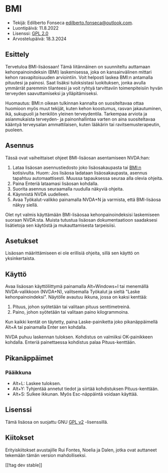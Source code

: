 # BMI #

* Tekijä: Edilberto Fonseca <edilberto.fonseca@outlook.com>.
* Luontipäivä: 11.8.2022
* Lisenssi: [GPL 2.0][1]
* Arvostelupäivä: 18.3.2024

## Esittely

Tervetuloa BMI-lisäosaan! Tämä liitännäinen on suunniteltu auttamaan
kehonpainoindeksin (BMI) laskemisessa, joka on kansainvälinen mittari kehon
rasvapitoisuuden arviointiin. Voit helposti laskea BMI:n antamalla pituutesi
ja painosi. Saat lisäksi tuloksistasi luokituksen, jonka avulla ymmärrät
paremmin tilanteesi ja voit ryhtyä tarvittaviin toimenpiteisiin hyvän
terveyden saavuttamiseksi ja ylläpitämiseksi.

Huomautus: BMI:n oikean tulkinnan kannalta on suositeltavaa ottaa huomioon
myös muut tekijät, kuten kehon koostumus, rasvan jakautuminen, ikä,
sukupuoli ja henkilön yleinen terveydentila. Tarkempaa arviota ja
asianmukaista terveyden- ja painonhallintaa varten on aina suositeltavaa
kääntyä terveysalan ammattilaisen, kuten lääkärin tai ravitsemusterapeutin,
puoleen.

## Asennus

Tässä ovat vaiheittaiset ohjeet BMI-lisäosan asentamiseen NVDA:han:

1. Lataa lisäosan asennustiedosto joko lisäosakaupasta tai [BMI:n][2]
   kotisivulta. Huom: Jos lisäosa ladataan lisäosakaupasta, asennus tapahtuu
   automaattisesti. Muussa tapauksessa seuraa alla olevia ohjeita.
2. Paina Enteriä lataamasi lisäosan kohdalla.
3. Suorita asennus seuraamalla ruudulla näkyviä ohjeita.
4. Käynnistä NVDA uudelleen.
5. Avaa Työkalut-valikko painamalla NVDA+N ja varmista, että BMI-lisäosa
   näkyy siellä.

Olet nyt valmis käyttämään BMI-lisäosaa kehonpainoindeksisi laskemiseen
suoraan NVDA:sta. Muista tutustua lisäosan dokumentaatioon saadaksesi
lisätietoja sen käytöstä ja mukauttamisesta tarpeisiisi.

## Asetukset

Lisäosan määrittämiseen ei ole erillisiä ohjeita, sillä sen käyttö on
yksinkertaista.

## Käyttö

Avaa lisäosan käyttöliittymä painamalla Alt+Windows+I tai menemällä
NVDA-valikkoon (NVDA+N), valitsemalla Työkalut ja sieltä "Laske
kehonpainoindeksi". Näytölle avautuu ikkuna, jossa on kaksi kenttää:

1. Pituus, johon syötetään tai valitaan pituus senttimetreinä.
2. Paino, johon syötetään tai valitaan paino kilogrammoina.

Kun kaikki kentät on täytetty, paina Laske-painiketta joko pikanäppäimellä
Alt+A tai painamalla Enter sen kohdalla.

NVDA puhuu laskennan tuloksen. Kohdistus on valmiiksi OK-painikkeen
kohdalla. Enteriä painettaessa kohdistus palaa Pituus-kenttään.

## Pikanäppäimet

### Pääikkuna

* Alt+L: Laskee tuloksen.
* Alt+Y: Tyhjentää annetut tiedot ja siirtää kohdistuksen Pituus-kenttään.
* Alt+S: Sulkee ikkunan. Myös Esc-näppäintä voidaan käyttää.

## Lisenssi

Tämä lisäosa on suojattu GNU [GPL v2][1] -lisenssillä.

## Kiitokset

Erityiskiitokset avustajille Rui Fontes, Noelia ja Dalen, jotka ovat
auttaneet tekemään tämän version mahdolliseksi.

[1]: https://www.gnu.org/licenses/gpl-2.0.html

[2]: https://github.com/EdilbertoFonseca/BMI

[[!tag dev stable]]
